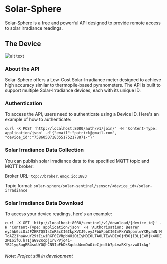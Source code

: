 # Solar-Sphere

Solar-Sphere is a free and powerful API designed to provide remote access to solar irradiance readings.

## The Device

![alt text](https://github.com/negeek/solar-sphere/blob/main/solarmeterproject.png)

### About the API

Solar-Sphere offers a Low-Cost Solar-Irradiance meter designed to achieve high accuracy similar to thermopile-based pyranometers. The API is built to support multiple Solar-Irradiance devices, each with its unique ID.

### Authentication

To access the API, users need to authenticate using a Device ID. Here's an example of how to authenticate:

`curl -X POST 'http://localhost:8080/auth/v1/join/' -H 'Content-Type: application/json' -d'{"email":"patrick@gmail.com", "device_id":"75860507183551752178871-"}'`

### Solar Irradiance Data Collection
You can publish solar irradiance data to the specified MQTT topic and MQTT broker:

Broker URL: `tcp://broker.emqx.io:1883`

Topic format: `solar-sphere/solar-sentinel/sensor/<device_id>/solar-irradiance`

### Solar Irradiance Data Download

To access your device readings, here's an example:

`curl -X GET 'http://localhost:8080/sentinel/v1/download/{device_id}' -H 'Content-Type: application/json' -H 'Authorisation: Bearer eyJhbGciOiJFZERTQSIsInR5cCI6IkpXVCJ9.eyJFbWFpbCI6ImFkYW5pbmlwYXRyaWNrMTdAZ21haWwuY29tIiwiRGF0ZVRpbWUiOiIyMDI0LTA0LTEwVDIyOjM3OjI3LjE4Mjk4ODE2M1oifQ.hT1jaG92Kcpj1rvPVjq4i-YB21yq8ugRB4suUYOQhCN5IpFhDkSqcbU4nmDuOieCjedtb7pLvaBKfyzvw01xAg'`


###### Note: Project still in development
